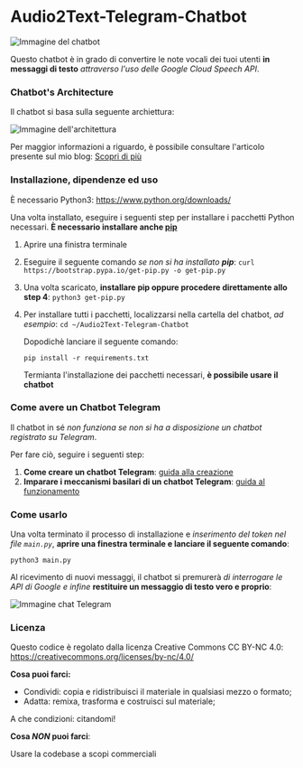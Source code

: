 # Audio2Text-Telegram-Chatbot

![Immagine del chatbot](https://lorenzoneri.com/wp-content/uploads/2021/05/anteprimachatbot.jpg)

Questo chatbot è in grado di convertire le note vocali dei tuoi utenti **in messaggi di testo** *attraverso l'uso delle Google Cloud Speech API*.

### Chatbot's Architecture

Il chatbot si basa sulla seguente archiettura:

![Immagine dell'architettura](https://lorenzoneri.com/wp-content/uploads/2021/05/algoritmo-1024x650.jpg)

Per maggior informazioni a riguardo, è possibile consultare l'articolo presente sul mio blog: [Scopri di più](https://lorenzoneri.com/chatbot-telegram-conversione-note-vocali-in-messaggi/)

### Installazione, dipendenze ed uso

È necessario Python3: https://www.python.org/downloads/

Una volta installato, eseguire i seguenti step per installare i pacchetti Python necessari.
**È necessario installare anche [pip](https://pypi.org/project/pip/)**

1. Aprire una finistra terminale
2. Eseguire il seguente comando *se non si ha installato **pip***:
```curl https://bootstrap.pypa.io/get-pip.py -o get-pip.py```
3. Una volta scaricato, **installare pip oppure procedere direttamente allo step 4**:
```python3 get-pip.py```
4. Per installare tutti i pacchetti, localizzarsi nella cartella del chatbot, *ad esempio*:
```cd ~/Audio2Text-Telegram-Chatbot```

    Dopodichè lanciare il seguente comando:

    ```pip install -r requirements.txt```

    Termianta l'installazione dei pacchetti necessari, **è possibile usare il chatbot**

### Come avere un Chatbot Telegram

Il chatbot in sé *non funziona se non si ha a disposizione un chatbot registrato su Telegram*.

Per fare ciò, seguire i seguenti step:

1. **Come creare un chatbot Telegram**: [guida alla creazione](https://lorenzoneri.com/come-creare-un-chatbot-telegram/)
2. **Imparare i meccanismi basilari di un chatbot Telegram**: [guida al funzionamento](https://lorenzoneri.com/il-tuo-primo-chatbot-telegram/)

### Come usarlo

Una volta terminato il processo di installazione e *inserimento del token nel file `main.py`*, **aprire una finestra terminale e lanciare il seguente comando**:

```python3 main.py```

Al ricevimento di nuovi messaggi, il chatbot si premurerà *di interrogare le API di Google e infine* **restituire un messaggio di testo vero e proprio**:

![Immagine chat Telegram](https://lorenzoneri.com/wp-content/uploads/2021/05/Screenshot_20210525_113255.jpg)


### Licenza

Questo codice è regolato dalla licenza Creative Commons CC BY-NC 4.0: https://creativecommons.org/licenses/by-nc/4.0/


**Cosa puoi farci:**


- Condividi: copia e ridistribuisci il materiale in qualsiasi mezzo o formato;
- Adatta: remixa, trasforma e costruisci sul materiale;

A che condizioni: citandomi!

**Cosa *NON* puoi farci**:

Usare la codebase a scopi commerciali

